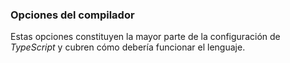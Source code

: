 ### Opciones del compilador

Estas opciones constituyen la mayor parte de la configuración de *TypeScript* y cubren cómo debería funcionar el lenguaje.

